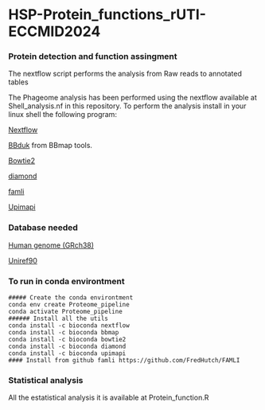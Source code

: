 # HSP-Protein_functions_rUTI-ECCMID2024

### Protein detection and function assingment

The nextflow script performs the analysis from Raw reads to annotated tables

The Phageome analysis has been performed using the nextflow available at Shell_analysis.nf in this repository. To perform the analysis install in your linux shell the following program:

[Nextflow](https://github.com/nextflow-io/nextflow)

[BBduk](https://github.com/BioInfoTools/BBMap) from BBmap tools.

[Bowtie2](https://github.com/BenLangmead/bowtie2)

[diamond](https://github.com/bbuchfink/diamond)

[famli]([https://github.com/DerrickWood/kraken2](https://github.com/FredHutch/FAMLI))

[Upimapi](https://github.com/iquasere/UPIMAPI)

### Database needed

[Human genome (GRch38)](https://www.ncbi.nlm.nih.gov/datasets/genome/GCF_000001405.26/)

[Uniref90](https://www.uniprot.org/help/uniref)

### To run in conda environtment

    ##### Create the conda environtment
    conda env create Proteome_pipeline
    conda activate Proteome_pipeline
    ###### Install all the utils
    conda install -c bioconda nextflow
    conda install -c bioconda bbmap
    conda install -c bioconda bowtie2
    conda install -c bioconda diamond
    conda install -c bioconda upimapi
    #### Install from github famli https://github.com/FredHutch/FAMLI

### Statistical analysis


All the estatistical analysis it is available at Protein_function.R
